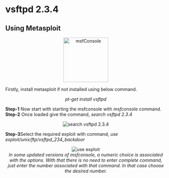 # vsftpd 2.3.4

## Using Metasploit

<p align="center">
  <img alt="msfConsole" src="https://help.rapid7.com/metasploit/Content/images/icons/favicon.ico" height="140" />

Firstly, install metasploit if not installed using below command.
<p align="center"><i>
  pt-get install vsftpd
  </i></p>
<b>Step-1</b> Now start with starting the msfconsole with <i>msfconsole</i> command.
<b>Step-2</b> Once loaded give the command, <i>search vsftpd 2.3.4</i>
<p align="center"><img alt="search vsftpd 2.3.4" src="https://westoahu.hawaii.edu/cyber/wp-content/uploads/2019/04/word-image-1.png"></p>
<b>Step-3</b>Select the required exploit with command, <i>use exploit/unix/ftp/vsftpd_234_backdoor</i>
<p align="center"><img alt="use exploit" src="https://westoahu.hawaii.edu/cyber/wp-content/uploads/2019/04/word-image-2.png">
</br><i>In some updated versions of msfconsole, a numeric choice is associated with the options. With that there is no need to enter complete command, just enter the number associated with that command. In that case choose the desired number.</i></p>
